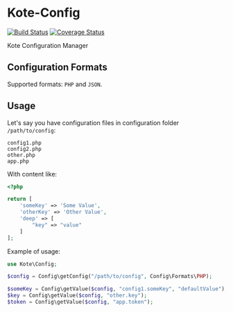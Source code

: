 # Kote-Config
[![Build Status](https://travis-ci.org/kote-components/kote-config.svg?branch=master)](https://travis-ci.org/kote-components/kote-config)
[![Coverage Status](https://coveralls.io/repos/github/kote-components/kote-config/badge.svg)](https://coveralls.io/github/kote-components/kote-config)

Kote Configuration Manager

## Configuration Formats
Supported formats: `PHP` and `JSON`.

## Usage

Let's say you have configuration files in configuration folder `/path/to/config`:

```
config1.php
config2.php
other.php
app.php
```

With content like:

```php
<?php

return [
    'someKey' => 'Some Value',
    'otherKey' => 'Other Value',
    'deep' => [
        "key" => "value"
    ]
];
```

Example of usage:

```php
use Kote\Config;

$config = Config\getConfig("/path/to/config", Config\Formats\PHP);

$someKey = Config\getValue($config, "config1.someKey", "defaultValue");
$key = Config\getValue($config, "other.key");
$token = Config\getValue($config, "app.token");
```

